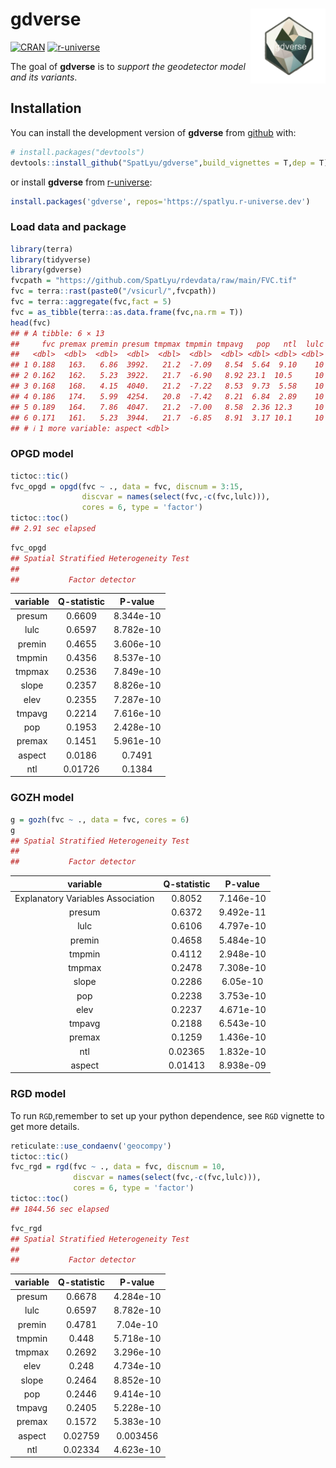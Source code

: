
<!-- README.md is generated from README.Rmd. Please edit that file -->

# gdverse <img src="man/figures/logo.png" align="right" height="120"/>

<!-- badges: start -->

[![CRAN](https://www.r-pkg.org/badges/version/gdverse)](https://CRAN.R-project.org/package=gdverse)
[![r-universe](https://spatlyu.r-universe.dev/badges/gdverse)](https://spatlyu.r-universe.dev/gdverse)
<!-- badges: end -->

The goal of **gdverse** is to *support the geodetector model and its
variants*.

## Installation

You can install the development version of **gdverse** from
[github](https://github.com/SpatLyu/gdverse) with:

``` r
# install.packages("devtools")
devtools::install_github("SpatLyu/gdverse",build_vignettes = T,dep = T)
```

or install **gdverse** from
[r-universe](https://spatlyu.r-universe.dev/gdverse):

``` r
install.packages('gdverse', repos='https://spatlyu.r-universe.dev')
```

### Load data and package

``` r
library(terra)
library(tidyverse)
library(gdverse)
fvcpath = "https://github.com/SpatLyu/rdevdata/raw/main/FVC.tif"
fvc = terra::rast(paste0("/vsicurl/",fvcpath))
fvc = terra::aggregate(fvc,fact = 5)
fvc = as_tibble(terra::as.data.frame(fvc,na.rm = T))
head(fvc)
## # A tibble: 6 × 13
##     fvc premax premin presum tmpmax tmpmin tmpavg   pop   ntl  lulc  elev slope
##   <dbl>  <dbl>  <dbl>  <dbl>  <dbl>  <dbl>  <dbl> <dbl> <dbl> <dbl> <dbl> <dbl>
## 1 0.188   163.   6.86  3992.   21.2  -7.09   8.54  5.64  9.10    10 1645.  2.96
## 2 0.162   162.   5.23  3922.   21.7  -6.90   8.92 23.1  10.5     10 1539.  1.86
## 3 0.168   168.   4.15  4040.   21.2  -7.22   8.53  9.73  5.58    10 1611.  3.19
## 4 0.186   174.   5.99  4254.   20.8  -7.42   8.21  6.84  2.89    10 1677.  3.32
## 5 0.189   164.   7.86  4047.   21.2  -7.00   8.58  2.36 12.3     10 1643.  2.79
## 6 0.171   161.   5.23  3944.   21.7  -6.85   8.91  3.17 10.1     10 1553.  1.93
## # ℹ 1 more variable: aspect <dbl>
```

### OPGD model

``` r
tictoc::tic()
fvc_opgd = opgd(fvc ~ ., data = fvc, discnum = 3:15,
                discvar = names(select(fvc,-c(fvc,lulc))),
                cores = 6, type = 'factor')
tictoc::toc()
## 2.91 sec elapsed
```

``` r
fvc_opgd
## Spatial Stratified Heterogeneity Test 
##  
##           Factor detector
```

| variable | Q-statistic |  P-value  |
|:--------:|:-----------:|:---------:|
|  presum  |   0.6609    | 8.344e-10 |
|   lulc   |   0.6597    | 8.782e-10 |
|  premin  |   0.4655    | 3.606e-10 |
|  tmpmin  |   0.4356    | 8.537e-10 |
|  tmpmax  |   0.2536    | 7.849e-10 |
|  slope   |   0.2357    | 8.826e-10 |
|   elev   |   0.2355    | 7.287e-10 |
|  tmpavg  |   0.2214    | 7.616e-10 |
|   pop    |   0.1953    | 2.428e-10 |
|  premax  |   0.1451    | 5.961e-10 |
|  aspect  |   0.0186    |  0.7491   |
|   ntl    |   0.01726   |  0.1384   |

### GOZH model

``` r
g = gozh(fvc ~ ., data = fvc, cores = 6)
g
## Spatial Stratified Heterogeneity Test 
##  
##           Factor detector
```

|             variable              | Q-statistic |  P-value  |
|:---------------------------------:|:-----------:|:---------:|
| Explanatory Variables Association |   0.8052    | 7.146e-10 |
|              presum               |   0.6372    | 9.492e-11 |
|               lulc                |   0.6106    | 4.797e-10 |
|              premin               |   0.4658    | 5.484e-10 |
|              tmpmin               |   0.4112    | 2.948e-10 |
|              tmpmax               |   0.2478    | 7.308e-10 |
|               slope               |   0.2286    | 6.05e-10  |
|                pop                |   0.2238    | 3.753e-10 |
|               elev                |   0.2237    | 4.671e-10 |
|              tmpavg               |   0.2188    | 6.543e-10 |
|              premax               |   0.1259    | 1.436e-10 |
|                ntl                |   0.02365   | 1.832e-10 |
|              aspect               |   0.01413   | 8.938e-09 |

### RGD model

To run `RGD`,remember to set up your python dependence, see `RGD`
vignette to get more details.

``` r
reticulate::use_condaenv('geocompy')
tictoc::tic()
fvc_rgd = rgd(fvc ~ ., data = fvc, discnum = 10, 
              discvar = names(select(fvc,-c(fvc,lulc))),
              cores = 6, type = 'factor')
tictoc::toc()
## 1844.56 sec elapsed
```

``` r
fvc_rgd
## Spatial Stratified Heterogeneity Test 
##  
##           Factor detector
```

| variable | Q-statistic |  P-value  |
|:--------:|:-----------:|:---------:|
|  presum  |   0.6678    | 4.284e-10 |
|   lulc   |   0.6597    | 8.782e-10 |
|  premin  |   0.4781    | 7.04e-10  |
|  tmpmin  |    0.448    | 5.718e-10 |
|  tmpmax  |   0.2692    | 3.296e-10 |
|   elev   |    0.248    | 4.734e-10 |
|  slope   |   0.2464    | 8.852e-10 |
|   pop    |   0.2446    | 9.414e-10 |
|  tmpavg  |   0.2405    | 5.228e-10 |
|  premax  |   0.1572    | 5.383e-10 |
|  aspect  |   0.02759   | 0.003456  |
|   ntl    |   0.02334   | 4.623e-10 |
